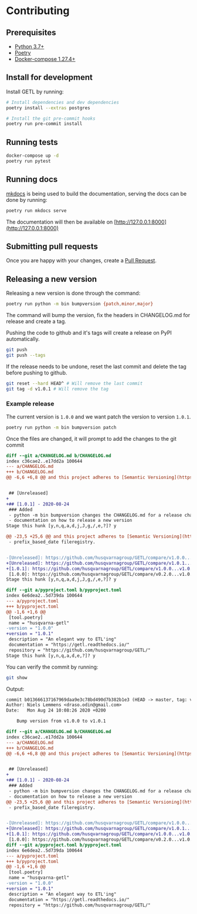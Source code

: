 # Contributing

## Prerequisites

- [Python 3.7+](https://www.python.org/downloads/)
- [Poetry](https://python-poetry.org/)
- [Docker-compose 1.27.4+](https://docs.docker.com/compose/install/)

## Install for development

Install GETL by running:

```sh
# Install dependencies and dev dependencies
poetry install --extras postgres

# Install the git pre-commit hooks
poetry run pre-commit install
```

## Running tests

```sh
docker-compose up -d
poetry run pytest
```

## Running docs

[mkdocs](https://www.mkdocs.org/) is being used to build the documentation,
serving the docs can be done by running:

```sh
poetry run mkdocs serve
```

The documentation will then be available on [http://127.0.0.1:8000](http://127.0.0.1:8000)

## Submitting pull requests

Once you are happy with your changes, create a [Pull Request](https://github.com/husqvarnagroup/GETL/pull/new/master).


## Releasing a new version

Releasing a new version is done through the command:

```bash
poetry run python -m bin bumpversion {patch,minor,major}
```

The command will bump the version, fix the headers in CHANGELOG.md for release and create a tag.

Pushing the code to github and it's tags will create a release on PyPI automatically.

```bash
git push
git push --tags
```

If the release needs to be undone, reset the last commit and delete the tag before pushing to github.

```bash
git reset --hard HEAD^ # Will remove the last commit
git tag -d v1.0.1 # Will remove the tag
```


### Example release

The current version is `1.0.0` and we want patch the version to version `1.0.1`.

```bash
poetry run python -m bin bumpversion patch
```

Once the files are changed, it will prompt to add the changes to the git commit

```diff
diff --git a/CHANGELOG.md b/CHANGELOG.md
index c36cae2..e17dd2a 100644
--- a/CHANGELOG.md
+++ b/CHANGELOG.md
@@ -6,6 +6,8 @@ and this project adheres to [Semantic Versioning](https://semver.or


 ## [Unreleased]
+
+## [1.0.1] - 2020-08-24
 ### Added
 - python -m bin bumpversion changes the CHANGELOG.md for a release changelog
 - documentation on how to release a new version
Stage this hunk [y,n,q,a,d,j,J,g,/,e,?]? y

@@ -23,5 +25,6 @@ and this project adheres to [Semantic Versioning](https://semver.or
 - prefix_based_date fileregistry.


-[Unreleased]: https://github.com/husqvarnagroup/GETL/compare/v1.0.0...HEAD
+[Unreleased]: https://github.com/husqvarnagroup/GETL/compare/v1.0.1...HEAD
+[1.0.1]: https://github.com/husqvarnagroup/GETL/compare/v1.0.0...v1.0.1
 [1.0.0]: https://github.com/husqvarnagroup/GETL/compare/v0.2.0...v1.0.0
Stage this hunk [y,n,q,a,d,j,J,g,/,e,?]? y

diff --git a/pyproject.toml b/pyproject.toml
index 6e6dea2..5d739da 100644
--- a/pyproject.toml
+++ b/pyproject.toml
@@ -1,6 +1,6 @@
 [tool.poetry]
 name = "husqvarna-getl"
-version = "1.0.0"
+version = "1.0.1"
 description = "An elegant way to ETL'ing"
 documentation = "https://getl.readthedocs.io/"
 repository = "https://github.com/husqvarnagroup/GETL/"
Stage this hunk [y,n,q,a,d,e,?]? y
```

You can verify the commit by running:

```bash
git show
```

Output:

```diff
commit b013666137167969daa9e3c78bd490d7b382b1e3 (HEAD -> master, tag: v1.0.1)
Author: Niels Lemmens <draso.odin@gmail.com>
Date:   Mon Aug 24 10:08:26 2020 +0200

    Bump version from v1.0.0 to v1.0.1

diff --git a/CHANGELOG.md b/CHANGELOG.md
index c36cae2..e17dd2a 100644
--- a/CHANGELOG.md
+++ b/CHANGELOG.md
@@ -6,6 +6,8 @@ and this project adheres to [Semantic Versioning](https://semver.org/spec/v2.0.0


 ## [Unreleased]
+
+## [1.0.1] - 2020-08-24
 ### Added
 - python -m bin bumpversion changes the CHANGELOG.md for a release changelog
 - documentation on how to release a new version
@@ -23,5 +25,6 @@ and this project adheres to [Semantic Versioning](https://semver.org/spec/v2.0.0
 - prefix_based_date fileregistry.


-[Unreleased]: https://github.com/husqvarnagroup/GETL/compare/v1.0.0...HEAD
+[Unreleased]: https://github.com/husqvarnagroup/GETL/compare/v1.0.1...HEAD
+[1.0.1]: https://github.com/husqvarnagroup/GETL/compare/v1.0.0...v1.0.1
 [1.0.0]: https://github.com/husqvarnagroup/GETL/compare/v0.2.0...v1.0.0
diff --git a/pyproject.toml b/pyproject.toml
index 6e6dea2..5d739da 100644
--- a/pyproject.toml
+++ b/pyproject.toml
@@ -1,6 +1,6 @@
 [tool.poetry]
 name = "husqvarna-getl"
-version = "1.0.0"
+version = "1.0.1"
 description = "An elegant way to ETL'ing"
 documentation = "https://getl.readthedocs.io/"
 repository = "https://github.com/husqvarnagroup/GETL/"
```
